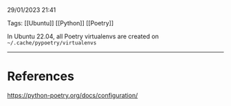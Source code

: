 29/01/2023 21:41

Tags: [[Ubuntu]] [[Python]] [[Poetry]]

In Ubuntu 22.04, all Poetry virtualenvs are created on `~/.cache/pypoetry/virtualenvs`


---
# References

https://python-poetry.org/docs/configuration/
